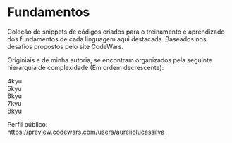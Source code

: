 # Fundamentos

Coleção de snippets de códigos criados para o treinamento e aprendizado dos fundamentos de cada linguagem aqui destacada. Baseados nos desafios propostos pelo site CodeWars.

Originiais e de minha autoria, se encontram organizados pela seguinte hierarquia de complexidade (Em ordem decrescente): <br/> 

4kyu <br/>
5kyu <br/>
6kyu <br/>
7kyu <br/> 
8kyu

Perfil público:\
https://preview.codewars.com/users/aureliolucassilva


